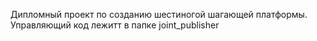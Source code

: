 Дипломный проект по созданию шестиногой шагающей платформы. 
Управляющий код лежитт в папке joint_publisher

